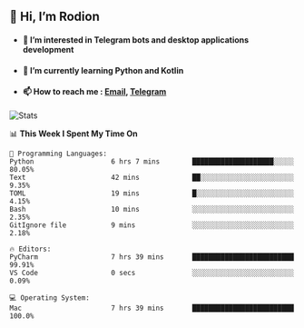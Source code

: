 ## 👋 Hi, I’m Rodion
- #### 👀 I’m interested in Telegram bots and desktop applications development
- #### 🌱 I’m currently learning Python and Kotlin
- #### 📫 How to reach me : [Email](mailto:me@lavn.ml), [Telegram](https://t.me/fast_geek)

![Stats](https://github-readme-stats.vercel.app/api?username=rodion-gudz&show_icons=true&theme=github_dark&hide_border=true&hide=issues&count_private=true&layout=compact)


<!--START_SECTION:waka-->
📊 **This Week I Spent My Time On** 

```text
💬 Programming Languages: 
Python                   6 hrs 7 mins        ████████████████████░░░░░   80.05% 
Text                     42 mins             ██░░░░░░░░░░░░░░░░░░░░░░░   9.35% 
TOML                     19 mins             █░░░░░░░░░░░░░░░░░░░░░░░░   4.15% 
Bash                     10 mins             ░░░░░░░░░░░░░░░░░░░░░░░░░   2.35% 
GitIgnore file           9 mins              ░░░░░░░░░░░░░░░░░░░░░░░░░   2.18%

🔥 Editors: 
PyCharm                  7 hrs 39 mins       █████████████████████████   99.91% 
VS Code                  0 secs              ░░░░░░░░░░░░░░░░░░░░░░░░░   0.09%

💻 Operating System: 
Mac                      7 hrs 39 mins       █████████████████████████   100.0%

```


<!--END_SECTION:waka-->
